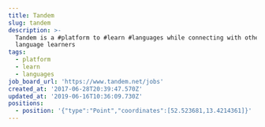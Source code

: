 ```yaml
---
title: Tandem
slug: tandem
description: >-
  Tandem is a #platform to #learn #languages while connecting with other
  language learners
tags:
  - platform
  - learn
  - languages
job_board_url: 'https://www.tandem.net/jobs'
created_at: '2017-06-28T20:39:47.570Z'
updated_at: '2019-06-16T10:36:09.730Z'
positions:
  - position: '{"type":"Point","coordinates":[52.523681,13.4214361]}'
---
```


